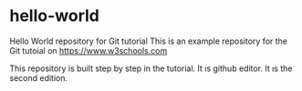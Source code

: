 # hello-world
Hello World repository for Git tutorial
This is an example repository for the Git tutoial on https://www.w3schools.com

This repository is built step by step in the tutorial.
It ıs github editor.
It ıs the second edition.
